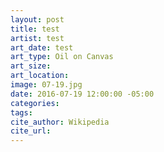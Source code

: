 ```yaml
---
layout: post
title: test
artist: test
art_date: test
art_type: Oil on Canvas
art_size:
art_location:
image: 07-19.jpg
date: 2016-07-19 12:00:00 -05:00
categories:
tags:
cite_author: Wikipedia
cite_url:
---
```

